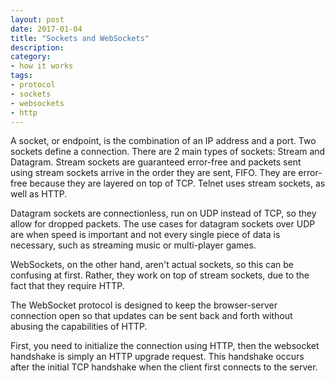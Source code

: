 ```yaml
---
layout: post
date: 2017-01-04
title: "Sockets and WebSockets"
description: 
category:
- how it works
tags:
- protocol
- sockets
- websockets
- http
---
```


A socket, or endpoint, is the combination of an IP address and a port. Two sockets define a connection. There are 2 main types of sockets: Stream and Datagram. Stream sockets are guaranteed error-free and packets sent using stream sockets arrive in the order they are sent, FIFO. They are error-free because they are layered on top of TCP. Telnet uses stream sockets, as well as HTTP.

Datagram sockets are connectionless, run on UDP instead of TCP, so they allow for dropped packets. The use cases for datagram sockets over UDP are when speed is important and not every single piece of data is necessary, such as streaming music or multi-player games.

WebSockets, on the other hand, aren't actual sockets, so this can be confusing at first. Rather, they work on top of stream sockets, due to the fact that they require HTTP. 

The WebSocket protocol is designed to keep the browser-server connection open so that updates can be sent back and forth without abusing the capabilities of HTTP. 

First, you need to initialize the connection using HTTP, then the websocket handshake is simply an HTTP upgrade request. This handshake occurs after the initial TCP handshake when the client first connects to the server.